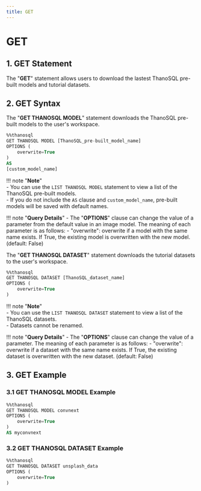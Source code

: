 ```yaml
---
title: GET
---
```


# __GET__

## __1. GET Statement__
The "__GET__" statement allows users to download the lastest ThanoSQL pre-built models and tutorial datasets. 

## __2. GET Syntax__

The "__GET THANOSQL MODEL__" statement downloads the ThanoSQL pre-built models to the user's workspace. 

```sql
%%thanosql
GET THANOSQL MODEL [ThanoSQL_pre-built_model_name] 
OPTIONS (
    overwrite=True
) 
AS 
[custom_model_name]
```

!!! note "__Note__"    
    - You can use the `LIST THANOSQL MODEL` statement to view a list of the ThanoSQL pre-built models.  
    - If you do not include the `AS` clause and `custom_model_name`, pre-built models will be saved with default names. 

!!! note "__Query Details__"
    - The "__OPTIONS__" clause can change the value of a parameter from the default value in an image model. The meaning of each parameter is as follows:
        - "overwrite": overwrite if a model with the same name exists. If True, the existing model is overwritten with the new model. (default: False) 

The "__GET THANOSQL DATASET__" statement downloads the tutorial datasets to the user's workspace. 

```sql
%%thanosql
GET THANOSQL DATASET [ThanoSQL_dataset_name]
OPTIONS (
    overwrite=True 
)
```

!!! note "__Note__"    
    - You can use the `LIST THANOSQL DATASET` statement to view a list of the ThanoSQL datasets.  
    - Datasets cannot be renamed.

!!! note "__Query Details__"
    - The "__OPTIONS__" clause can change the value of a parameter. The meaning of each parameter is as follows:
        - "overwrite": overwrite if a dataset with the same name exists. If True, the existing dataset is overwritten with the new dataset. (default: False) 

## __3. GET Example__ 

### __3.1 GET THANOSQL MODEL Example__

```sql
%%thanosql
GET THANOSQL MODEL convnext
OPTIONS (
    overwrite=True
)
AS myconvnext
```

### __3.2 GET THANOSQL DATASET Example__

```sql
%%thanosql
GET THANOSQL DATASET unsplash_data
OPTIONS (
    overwrite=True
)
```
